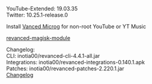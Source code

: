 YouTube-Extended: 19.03.35  
Twitter: 10.25.1-release.0  

Install [Vanced Microg](https://github.com/TeamVanced/VancedMicroG/releases) for non-root YouTube or YT Music  

[revanced-magisk-module](https://github.com/j-hc/revanced-magisk-module)  

Changelog:  
CLI: inotia00/revanced-cli-4.4.1-all.jar  
Integrations: inotia00/revanced-integrations-0.140.1.apk  
Patches: inotia00/revanced-patches-2.220.1.jar  
[Changelog](https://github.com/inotia00/revanced-patches/releases/tag/v2.220.1)  
